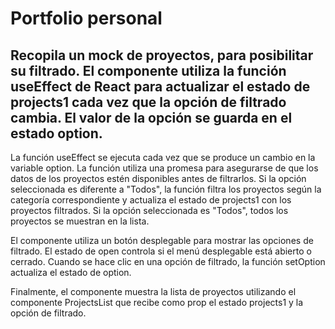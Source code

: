 # Portfolio personal

## Recopila un mock de proyectos, para posibilitar su filtrado. El componente utiliza la función useEffect de React para actualizar el estado de projects1 cada vez que la opción de filtrado cambia. El valor de la opción se guarda en el estado option.

La función useEffect se ejecuta cada vez que se produce un cambio en la variable option. La función utiliza una promesa para asegurarse de que los datos de los proyectos estén disponibles antes de filtrarlos. Si la opción seleccionada es diferente a "Todos", la función filtra los proyectos según la categoría correspondiente y actualiza el estado de projects1 con los proyectos filtrados. Si la opción seleccionada es "Todos", todos los proyectos se muestran en la lista.

El componente utiliza un botón desplegable para mostrar las opciones de filtrado. El estado de open controla si el menú desplegable está abierto o cerrado. Cuando se hace clic en una opción de filtrado, la función setOption actualiza el estado de option.

Finalmente, el componente muestra la lista de proyectos utilizando el componente ProjectsList que recibe como prop el estado projects1 y la opción de filtrado.




